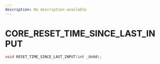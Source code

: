 ```yaml
---
description: No description available 
---
```


# CORE\_RESET_TIME_SINCE_LAST_INPUT

```cpp
void RESET_TIME_SINCE_LAST_INPUT(int _Unk0);
```